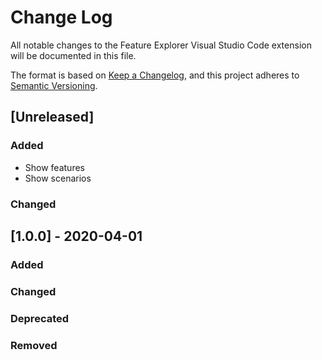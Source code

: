 # Change Log

All notable changes to the Feature Explorer Visual Studio Code extension will be documented in this file.

The format is based on [Keep a Changelog](https://keepachangelog.com/en/1.0.0/),
and this project adheres to [Semantic Versioning](https://semver.org/spec/v2.0.0.html).

## [Unreleased]

### Added

- Show features
- Show scenarios

### Changed

## [1.0.0] - 2020-04-01

### Added

### Changed

### Deprecated

### Removed
